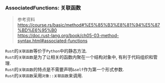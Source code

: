 ### AssociatedFunctions: 关联函数

> 参考资料  
> https://course.rs/basic/method#%E5%85%B3%E8%81%94%E5%87%BD%E6%95%B0   
> https://doc.rust-lang.org/book/ch05-03-method-syntax.html#associated-functions  

`Rust`的`关联函数`等价于`Python`中的静态方法.  
`Rust`的`关联函数`是为了让相关的函数内聚在一个结构对象中, 有利于代码组织和管理.  
`Rust`的`关联函数`的特点是不需要声明`&self`作为第一个形式参数.    
`Rust`的`关联函数`采用`对象::关联函数`来调用.  
